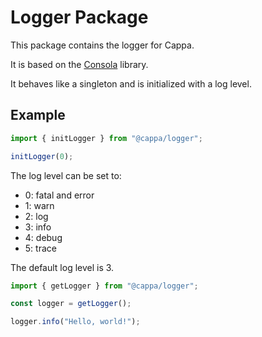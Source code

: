 # Logger Package

This package contains the logger for Cappa.

It is based on the [Consola](https://github.com/unjs/consola) library.

It behaves like a singleton and is initialized with a log level.

## Example

```ts
import { initLogger } from "@cappa/logger";

initLogger(0);
```

The log level can be set to:

- 0: fatal and error
- 1: warn
- 2: log
- 3: info
- 4: debug
- 5: trace

The default log level is 3.

```ts
import { getLogger } from "@cappa/logger";

const logger = getLogger();

logger.info("Hello, world!");
```